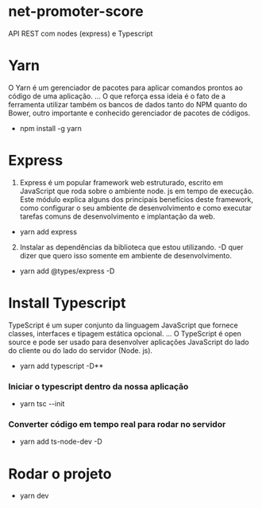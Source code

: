 # net-promoter-score
API REST com nodes (express) e Typescript

# Yarn
O Yarn é um gerenciador de pacotes para aplicar comandos prontos ao código de uma aplicação. ... O que reforça essa ideia é o fato de a ferramenta utilizar também os bancos de dados tanto do NPM quanto do Bower, outro importante e conhecido gerenciador de pacotes de códigos.
* npm install -g yarn  
  

# Express
1. Express é um popular framework web estruturado, escrito em JavaScript que roda sobre o ambiente node. js em tempo de execução. Este módulo explica alguns dos principais benefícios deste framework, como configurar o seu ambiente de desenvolvimento e como executar tarefas comuns de desenvolvimento e implantação da web.
* yarn add express  

2. Instalar as dependências da biblioteca que estou utilizando. -D quer dizer que quero isso somente em ambiente de desenvolvimento.
* yarn add @types/express -D  

# Install Typescript
TypeScript é um super conjunto da linguagem JavaScript que fornece classes, interfaces e tipagem estática opcional. ... O TypeScript é open source e pode ser usado para desenvolver aplicações JavaScript do lado do cliente ou do lado do servidor (Node. js).
* yarn add typescript -D**  

### Iniciar o typescript dentro da nossa aplicação 
* yarn tsc --init  

### Converter código em tempo real para rodar no servidor
* yarn add ts-node-dev -D  
  
# Rodar o projeto
* yarn dev  
  